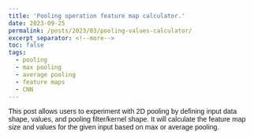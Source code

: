 ```yaml
---
title: 'Pooling operation feature map calculator.'
date: 2023-09-25
permalink: /posts/2023/03/pooling-values-calculator/
excerpt_separator: <!--more-->
toc: false
tags:
  - pooling
  - max pooling
  - average pooling
  - feature maps
  - CNN
---
```


This post allows users to experiment with 2D pooling by defining input data shape, values, and pooling filter/kernel shape. It will calculate the feature map size and values for the given input based on max or average pooling.


<!--more-->

<html>
<head>
    <style>
        body {
            font-family: Arial, sans-serif;
            margin: 20px;
        }

        .row {
            display: flex;
            align-items: center;
            margin-bottom: 10px;
        }

        .label {
            width: 200px;
        }

        .input {
            width: 50px;
        }

        .large-button {
            font-size: 16px;
            padding: 6px 15px;
            white-space: nowrap;
            width: 280px;
            text-align: left;
        }

        .left-align {
            text-align: left;
        }

        .left-align-button {
            text-align: left;
        }

        table {
            border-collapse: collapse;
            margin-top: 10px;
        }

        table, th, td {
            border: 1px solid black;
            padding: 5px;
        }

        .row.left-align-button {
            display: flex;
            justify-content: flex-start;
            gap: 250px;
        }

        .input button {
            margin-right: 15px; /* Adjust the space around the buttons */
    </style>

</head>


<body class="left-align">
    <div class="row">
        <div class="label">
            <strong>Input Data Height/Width:</strong>
        </div>
        <div class="input">
            <input type="number" id="inputSize" value="4" min="1" max="10" onchange="createInputTable()">
        </div>
    </div>
    <div id="inputTable"></div>
    <div id="poolingInputs" style="display: none;">
        <div class="row">
            <div class="label">
                <strong>Pooling Filter Height/Width:</strong>
            </div>
            <div class="input">
                <input type="number" id="poolSize" value="2" min="1" max="5">
            </div>
        </div>
        <div class="row left-align-button">
            <div class="input">
                <button class="large-button" onclick="performMaxPooling()"><strong>Perform Max Pooling</strong></button>
            </div>
            <div class="input">
                <button class="large-button" onclick="performAveragePooling()"><strong>Perform Average Pooling</strong></button>
            </div>
        </div>
    </div>
    <div id="output"></div>
    <script>
        function createInputTable() {
            const inputSize = parseInt(document.getElementById('inputSize').value);
            const inputTableDiv = document.getElementById('inputTable');
            inputTableDiv.innerHTML = '<strong>Input Data:</strong><br>';
            const table = document.createElement('table');

            for (let i = 0; i < inputSize; i++) {
                const row = document.createElement('tr');
                for (let j = 0; j < inputSize; j++) {
                    const cell = document.createElement('td');
                    const input = document.createElement('input');
                    input.type = 'number';
                    input.value = "1"; // Set default value to 1
                    input.min = "1"; // Set minimum value to 1
                    input.max = "10"; // Set maximum value to 10
                    cell.appendChild(input);
                    row.appendChild(cell);
                }
                table.appendChild(row);
            }
            inputTableDiv.appendChild(table);

            // Show pooling inputs after creating the table
            document.getElementById('poolingInputs').style.display = 'block';
        }

        function performMaxPooling() {
            const inputSize = parseInt(document.getElementById('inputSize').value);
            const poolSize = parseInt(document.getElementById('poolSize').value);

            const inputData = getInputData(inputSize);
            const pooledData = maxPooling(inputData, poolSize);

            displayPooledData(pooledData);
        }

        function performAveragePooling() {
            const inputSize = parseInt(document.getElementById('inputSize').value);
            const poolSize = parseInt(document.getElementById('poolSize').value);

            const inputData = getInputData(inputSize);
            const pooledData = averagePooling(inputData, poolSize);

            displayPooledData(pooledData);
        }

        function getInputData(size) {
            const data = new Array(size);
            const inputTable = document.querySelectorAll('#inputTable input');

            let index = 0;
            for (let i = 0; i < size; i++) {
                data[i] = new Array(size);
                for (let j = 0; j < size; j++) {
                    const inputValue = parseInt(inputTable[index].value);
                    data[i][j] = inputValue;
                    index++;
                }
            }
            return data;
        }

        function maxPooling(inputData, poolSize) {
            const size = inputData.length;
            const pooledSize = Math.floor(size / poolSize);

            const pooledData = new Array(pooledSize);
            for (let i = 0; i < pooledSize; i++) {
                pooledData[i] = new Array(pooledSize);
                for (let j = 0; j < pooledSize; j++) {
                    let max = 0;
                    for (let m = 0; m < poolSize; m++) {
                        for (let n = 0; n < poolSize; n++) {
                            const value = inputData[i * poolSize + m][j * poolSize + n];
                            if (value > max) {
                                max = value;
                            }
                        }
                    }
                    pooledData[i][j] = max;
                }
            }
            return pooledData;
        }

        function averagePooling(inputData, poolSize) {
            const size = inputData.length;
            const pooledSize = Math.floor(size / poolSize);

            const pooledData = new Array(pooledSize);
            for (let i = 0; i < pooledSize; i++) {
                pooledData[i] = new Array(pooledSize);
                for (let j = 0; j < pooledSize; j++) {
                    let sum = 0;
                    for (let m = 0; m < poolSize; m++) {
                        for (let n = 0; n < poolSize; n++) {
                            sum += inputData[i * poolSize + m][j * poolSize + n];
                        }
                    }
                    const average = sum / (poolSize * poolSize);
                    pooledData[i][j] = average;
                }
            }
            return pooledData;
        }

        function displayPooledData(data) {
            const outputDiv = document.getElementById('output');
            outputDiv.innerHTML = '<strong>Feature map after Pooling operation:</strong><br>';
            for (let i = 0; i < data.length; i++) {
                outputDiv.innerHTML += data[i].join(' ') + '<br>';
            }
        }

        document.addEventListener('DOMContentLoaded', createInputTable);
    </script>
</body>
</html>
